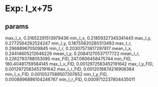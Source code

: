 # Exp: I_x+75
## params
max_I_x, 0.31652291513979436
min_I_x, 0.21859327345341445
max_I_y, 0.2772564262524247
min_I_y, 0.18755820280313493
max_I_r, 0.296889670509845
min_I_r, 0.20307573817297817
mean_I_x, 0.24414605212646226
mean_I_y, 0.20841270537177722
mean_I_r, 0.2262793788053095
max_FID, 247.0606458475744
min_FID, 180.40481759584145
max_I_x_FID, 0.0012972583452191642
max_I_y_FID, 0.0012972583452191642
max_I_r_FID, 0.0012016874216908384
min_I_x_FID, 0.0010527589507307652
min_I_y_FID, 0.0008896886104246767
min_I_r_FID, 0.0009712237804435011
